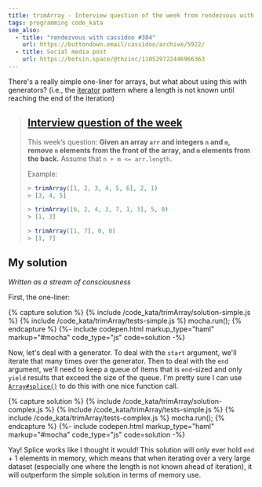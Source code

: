 ```yaml
---
title: trimArray - Interview question of the week from rendezvous with cassidoo
tags: programming code_kata
see_also:
  - title: "rendezvous with cassidoo #304"
    url: https://buttondown.email/cassidoo/archive/5922/
  - title: Social media post
    url: https://botsin.space/@thzinc/110529722446966363
---
```


There's a really simple one-liner for arrays, but what about using this with generators? (i.e., the [iterator] pattern where a length is not known until reaching the end of the iteration)

[iterator]: https://en.wikipedia.org/wiki/Iterator_pattern

> ## [Interview question of the week](https://buttondown.email/cassidoo/archive/5922/)
>
> This week’s question:
> **Given an array `arr` and integers `n` and `m`, remove `n` elements from the front of the array, and `m` elements from the back.** Assume that `n + m <= arr.length`.
>
> Example:
>
> ```javascript
> > trimArray([1, 2, 3, 4, 5, 6], 2, 1)
> > [3, 4, 5]
>
> > trimArray([6, 2, 4, 3, 7, 1, 3], 5, 0)
> > [1, 3]
>
> > trimArray([1, 7], 0, 0)
> > [1, 7]
> ```

## My solution

_Written as a stream of consciousness_

First, the one-liner:

{% capture solution %}
{% include /code_kata/trimArray/solution-simple.js %}
{% include /code_kata/trimArray/tests-simple.js %}
mocha.run();
{% endcapture %}
{%- include codepen.html markup_type="haml" markup="#mocha" code_type="js" code=solution -%}

Now, let's deal with a generator. To deal with the `start` argument, we'll iterate that many times over the generator. Then to deal with the `end` argument, we'll need to keep a queue of items that is `end`-sized and only `yield` results that exceed the size of the queue. I'm pretty sure I can use [`Array#splice()`][mdn-splice] to do this with one nice function call.

[mdn-splice]: https://developer.mozilla.org/en-US/docs/Web/JavaScript/Reference/Global_Objects/Array/splice

{% capture solution %}
{% include /code_kata/trimArray/solution-complex.js %}
{% include /code_kata/trimArray/tests-simple.js %}
{% include /code_kata/trimArray/tests-complex.js %}
mocha.run();
{% endcapture %}
{%- include codepen.html markup_type="haml" markup="#mocha" code_type="js" code=solution -%}

Yay! Splice works like I thought it would! This solution will only ever hold `end` + 1 elements in memory, which means that when iterating over a very large dataset (especially one where the length is not known ahead of iteration), it will outperform the simple solution in terms of memory use.
